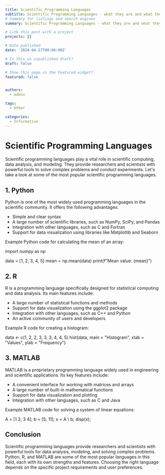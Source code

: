 ```yaml
---
title: Scientific Programming Languages
subtitle: Scientific Programming Languages - what they are and what they're used for.
# Summary for listings and search engines
summary: Scientific Programming Languages - what they are and what they're used for.

# Link this post with a project
projects: []

# Date published
date: '2024-04-27T00:00:00Z'

# Is this an unpublished draft?
draft: false

# Show this page in the Featured widget?
featured: false


authors:
  - admin

tags:
  - Other

categories:
  - Informative
---
```

# Scientific Programming Languages

Scientific programming languages play a vital role in scientific computing, data analysis, and modeling. They provide researchers and scientists with powerful tools to solve complex problems and conduct experiments. Let's take a look at some of the most popular scientific programming languages.

## 1. Python

Python is one of the most widely used programming languages in the scientific community. It offers the following advantages:

- Simple and clear syntax
- A large number of scientific libraries, such as NumPy, SciPy, and Pandas
- Integration with other languages, such as C and Fortran
- Support for data visualization using libraries like Matplotlib and Seaborn

Example Python code for calculating the mean of an array:

import numpy as np

data = [1, 2, 3, 4, 5]
mean = np.mean(data)
print(f"Mean value: {mean}")

## 2. R

R is a programming language specifically designed for statistical computing and data analysis. Its main features include:

- A large number of statistical functions and methods
- Support for data visualization using the ggplot2 package
- Integration with other languages, such as C++ and Python
- An active community of users and developers

Example R code for creating a histogram:

data <- c(1, 2, 2, 3, 3, 3, 4, 4, 5)
hist(data, main = "Histogram", xlab = "Values", ylab = "Frequency")

## 3. MATLAB

MATLAB is a proprietary programming language widely used in engineering and scientific applications. Its key features include:

- A convenient interface for working with matrices and arrays
- A large number of built-in mathematical functions
- Support for data visualization and plotting
- Integration with other languages, such as C and Java

Example MATLAB code for solving a system of linear equations:

A = [1 2; 3 4];
b = [5; 11];
x = A \ b;
disp(x);

## Conclusion

Scientific programming languages provide researchers and scientists with powerful tools for data analysis, modeling, and solving complex problems. Python, R, and MATLAB are some of the most popular languages in this field, each with its own strengths and features. Choosing the right language depends on the specific project requirements and user preferences.
